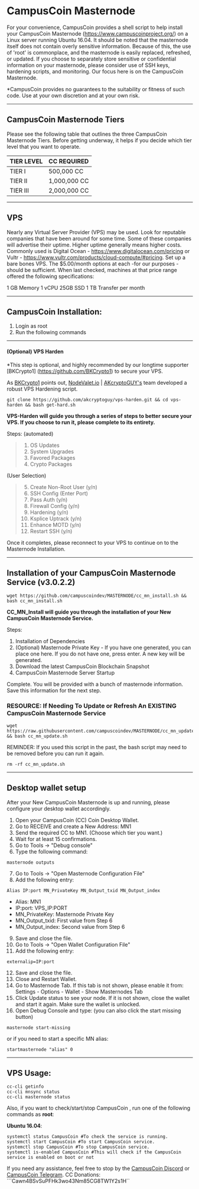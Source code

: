 # CampusCoin Masternode
For your convenience, CampusCoin provides a shell script to help install your CampusCoin Masternode (https://www.campuscoinproject.org/) on a Linux server running Ubuntu 16.04.  It should be noted that the masternode itself does not contain overly sensitive information.  Because of this, the use of 'root' is commonplace, and the masternode is easily replaced, refreshed, or updated.  If you choose to separately store sensitive or confidential information on your masternode, please consider use of SSH keys, hardening scripts, and monitoring.  Our focus here is on the CampusCoin Masternode.

*CampusCoin provides no guarantees to the suitability or fitness of such code.  Use at your own discretion and at your own risk.

***
## CampusCoin Masternode Tiers

Please see the following table that outlines the three CampusCoin Masternode Tiers.  Before getting underway, it helps if you decide which tier level that you want to operate.

| TIER LEVEL     | CC REQUIRED |
| --- | --- |
| TIER I   |   500,000 CC |
| TIER II  | 1,000,000 CC |
| TIER III | 2,000,000 CC |

***
## VPS
Nearly any Virtual Server Provider (VPS) may be used.  Look for reputable companies that have been around for some time.  Some of these companies will advertise their uptime.  Higher uptime generally means higher costs.  Commonly used is Digital Ocean - https://www.digitalocean.com/pricing or Vultr - https://www.vultr.com/products/cloud-compute/#pricing.  Set up a bare bones VPS.  The $5.00/month options at each -for our purposes - should be sufficient.
When last checked, machines at that price range offered the following specifications:

1 GB Memory
1 vCPU
25GB SSD
1 TB Transfer per month

***
## CampusCoin Installation:
1. Login as root
2. Run the following commands

***
#### (Optional) VPS Harden
*This step is optional, and highly recommended by our longtime supporter [BKCrypto1] (https://github.com/BKCrypto1) to secure your VPS. 

As [BKCrypto1](https://github.com/BKCrypto1) points out, [NodeValet.io](https://nodevalet.io/) | [AKcryptoGUY's](https://github.com/akcryptoguy/vps-harden) team developed a robust VPS Hardening script. 
```
git clone https://github.com/akcryptoguy/vps-harden.git && cd vps-harden && bash get-hard.sh
```
**VPS-Harden will guide you through a series of steps to better secure your VPS. If you choose to run it, please complete to its entirety.**

Steps:
(automated)
>  1. OS Updates
>  2. System Upgrades
>  3. Favored Packages
>  4. Crypto Packages

(User Selection)
>  5.  Create Non-Root User (y/n)
>  6.  SSH Config (Enter Port)
>  7.  Pass Auth (y/n)
>  8.  Firewall Config (y/n)
>  9.  Hardening (y/n)
> 10. Ksplice Uptrack (y/n)
> 11. Enhance MOTD (y/n)
> 12. Restart SSH (y/n)

Once it completes, please reconnect to your VPS to continue on to the Masternode Installation.
***

## Installation of your CampusCoin Masternode Service (v3.0.2.2)
```
wget https://github.com/campuscoindev/MASTERNODE/cc_mn_install.sh && bash cc_mn_install.sh
```

**CC_MN_Install will guide you through the installation of your New CampusCoin Masternode Service.**

Steps:
1. Installation of Dependencies
2. (Optional) Masternode Private Key - If you have one generated, you can place one here. If you do not have one, press enter.  A new key will be generated.
3. Download the latest CampusCoin Blockchain Snapshot
4. CampusCoin Masternode Server Startup

Complete. You will be provided with a bunch of masternode information. Save this information for the next step.

### RESOURCE:  If Needing To Update or Refresh An EXISTING CampusCoin Masternode Service
```
wget https://raw.githubusercontent.com/campuscoindev/MASTERNODE/cc_mn_update.sh && bash cc_mn_update.sh
```

REMINDER: If you used this script in the past, the bash script may need to be removed before you can run it again. 
```
rm -rf cc_mn_update.sh
```

***

## Desktop wallet setup

After your New CampusCoin Masternode is up and running, please configure your desktop wallet accordingly.
1. Open your CampusCoin (CC) Coin Desktop Wallet.
2. Go to RECEIVE and create a New Address: MN1
3. Send the required CC to MN1. (Choose which tier you want.)
4. Wait for at least 15 confirmations.
5. Go to Tools -> "Debug console"
6. Type the following command: 
```
masternode outputs
```
7. Go to Tools -> "Open Masternode Configuration File"
8. Add the following entry:
```
Alias IP:port MN_PrivateKey MN_Output_txid MN_Output_index
```

* Alias: MN1
* IP:port: VPS_IP:PORT
* MN_PrivateKey: Masternode Private Key
* MN_Output_txid: First value from Step 6
* MN_Output_index:  Second value from Step 6
9. Save and close the file.
10. Go to Tools -> "Open Wallet Configuration File"
11. Add the following entry:
```
externalip=IP:port
```
12. Save and close the file.
13. Close and Restart Wallet.
13. Go to Masternode Tab. If this tab is not shown, please enable it from: Settings - Options - Wallet - Show Masternodes Tab
14. Click Update status to see your node. If it is not shown, close the wallet and start it again. Make sure the wallet is unlocked.
15. Open Debug Console and type: (you can also click the start missing button)
```
masternode start-missing
```

or if you need to start a specific MN alias:

```
startmasternode "alias" 0
```
***

## VPS Usage:
```
cc-cli getinfo
cc-cli mnsync status
cc-cli masternode status
```
Also, if you want to check/start/stop CampusCoin , run one of the following commands as **root**:

**Ubuntu 16.04**:
```
systemctl status CampusCoin #To check the service is running.
systemctl start CampusCoin #To start CampusCoin service.
systemctl stop CampusCoin #To stop CampusCoin service.
systemctl is-enabled CampusCoin #This will check if the CampusCoin service is enabled on boot or not
```

If you need any assistance, feel free to stop by the [CampusCoin Discord](https://discord.gg/m6qUBKy) or [CampusCoin Telegram](https://t.me/CMPCO).
CC Donations: ```Cawn4BSvSuPFHk3wo43Nm85CG8TW1Y2s1H``


